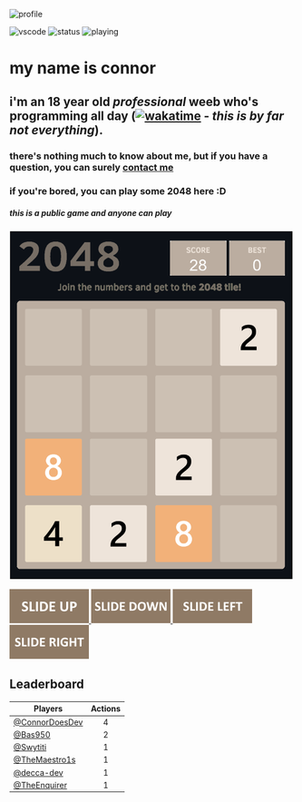 ![profile](https://discord.c99.nl/widget/theme-3/744603004493365330.png)

![vscode](https://dev.discordprofiles.me/badge/vscode/744603004493365330)
![status](https://dev.discordprofiles.me/badge/status/744603004493365330?simple=true)
![playing](https://dev.discordprofiles.me/badge/playing/744603004493365330)

# my name is connor
## i'm an 18 year old *professional* weeb who's programming all day ([![wakatime](https://wakatime.com/badge/user/b2333aba-310c-4dc1-b38d-616928f60374.svg)](https://wakatime.com/@b2333aba-310c-4dc1-b38d-616928f60374) - _this is by far not everything_). 
### there's nothing much to know about me, but if you have a question, you can surely [contact me](mailto:connor@zerotwo.wtf)

### if you're bored, you can play some 2048 here :D

##### this is a public game and anyone can play

<!-- 2048GameBoard -->
<img src="https://github.com/ConnorDoesDev/ConnorDoesDev/blob/main/Data/gameboard.png" width="500"/>
<!-- 2048GameBoard -->

<!-- 2048GameActions -->
<a href="https://github.com/ConnorDoesDev/ConnorDoesDev/issues/new?title=2048|slideUp&body=Just+push+'Submit+new+issue'.+You+don't+need+to+do+anything+else."> <img src="Assets/slideUp.png"/> </a> <a href="https://github.com/ConnorDoesDev/ConnorDoesDev/issues/new?title=2048|slideDown&body=Just+push+'Submit+new+issue'.+You+don't+need+to+do+anything+else."> <img src="Assets/slideDown.png"/> </a> <a href="https://github.com/ConnorDoesDev/ConnorDoesDev/issues/new?title=2048|slideLeft&body=Just+push+'Submit+new+issue'.+You+don't+need+to+do+anything+else."> <img src="Assets/slideLeft.png"/> </a> <a href="https://github.com/ConnorDoesDev/ConnorDoesDev/issues/new?title=2048|slideRight&body=Just+push+'Submit+new+issue'.+You+don't+need+to+do+anything+else."> <img src="Assets/slideRight.png"/> </a>
<!-- 2048GameActions -->

## Leaderboard

<!-- 2048Ranking -->
| Players | Actions |
|---------------|:---------:|
| [@ConnorDoesDev](https://github.com/ConnorDoesDev) | 4 |
| [@Bas950](https://github.com/Bas950) | 2 |
| [@Swytiti](https://github.com/Swytiti) | 1 |
| [@TheMaestro1s](https://github.com/TheMaestro1s) | 1 |
| [@decca-dev](https://github.com/decca-dev) | 1 |
| [@TheEnquirer](https://github.com/TheEnquirer) | 1 |
<!-- 2048Ranking -->
